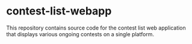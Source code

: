 # contest-list-webapp
This repository contains source code for the contest list web application that displays various ongoing contests on a single platform.
